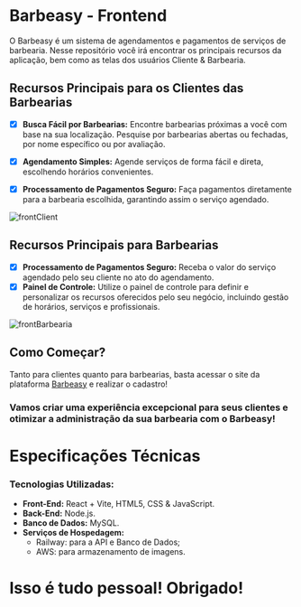# Barbeasy - Frontend

O Barbeasy é um sistema de agendamentos e pagamentos de serviços de barbearia. Nesse repositório você irá encontrar os principais recursos da aplicação, bem como as telas dos usuários Cliente & Barbearia.

## Recursos Principais para os Clientes das Barbearias
- [x] **Busca Fácil por Barbearias:** Encontre barbearias próximas a você com base na sua localização. Pesquise por barbearias abertas ou fechadas, por nome específico ou por avaliação.

- [x] **Agendamento Simples:** Agende serviços de forma fácil e direta, escolhendo horários convenientes.

- [x] **Processamento de Pagamentos Seguro:** Faça pagamentos diretamente para a barbearia escolhida, garantindo assim o serviço agendado.

![frontClient](https://github.com/user-attachments/assets/595e16ac-2267-4acb-87d6-bc4997638891)

## Recursos Principais para Barbearias
- [x] **Processamento de Pagamentos Seguro:** Receba o valor do serviço agendado pelo seu cliente no ato do agendamento.
- [x] **Painel de Controle:** Utilize o painel de controle para definir e personalizar os recursos oferecidos pelo seu negócio, incluindo gestão de horários, serviços e profissionais.

![frontBarbearia](https://github.com/user-attachments/assets/ca7494bb-6322-44e5-b23d-6fdfcf738519)


## Como Começar?
Tanto para clientes quanto para barbearias, basta acessar o site da plataforma [Barbeasy](https://barbeasy.netlify.app/) e realizar o cadastro!

### Vamos criar uma experiência excepcional para seus clientes e otimizar a administração da sua barbearia com o Barbeasy!


# Especificações Técnicas
  
### Tecnologias Utilizadas:
- **Front-End:** React + Vite, HTML5, CSS & JavaScript.
- **Back-End:** Node.js.
- **Banco de Dados:** MySQL.
- **Serviços de Hospedagem:**
  - Railway: para a API e Banco de Dados;
  - AWS: para armazenamento de imagens.
    
# Isso é tudo pessoal! Obrigado!
